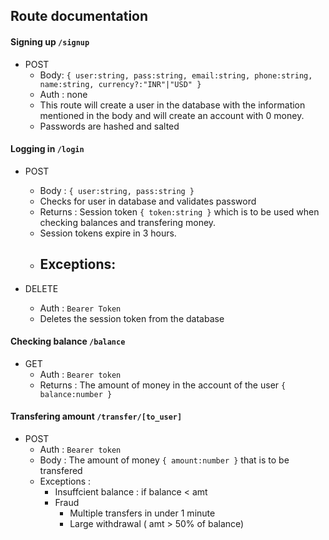 ## Route documentation

#### Signing up `/signup`
- POST
  - Body: `{ user:string, pass:string, email:string, phone:string, name:string, currency?:"INR"|"USD" }`
  - Auth : none
  - This route will create a user in the database with the information mentioned in the body and will create an account with 0 money.
  - Passwords are hashed and salted

#### Logging in `/login`
- POST
  - Body : `{ user:string, pass:string }`
  - Checks for user in database and validates password
  - Returns : Session token `{ token:string }` which is to be used when checking balances and transfering money.
  - Session tokens expire in 3 hours.
  - Exceptions:
    - 

- DELETE
  - Auth : `Bearer Token`
  - Deletes the session token from the database

#### Checking balance `/balance`
- GET
  - Auth : `Bearer token`
  - Returns : The amount of money in the account of the user `{ balance:number }`

#### Transfering amount `/transfer/[to_user]`
- POST
  - Auth : `Bearer token`
  - Body : The amount of money `{ amount:number }` that is to be transfered
  - Exceptions : 
    - Insuffcient balance : if balance < amt
    - Fraud
      - Multiple transfers in under 1 minute
      - Large withdrawal ( amt > 50% of balance)